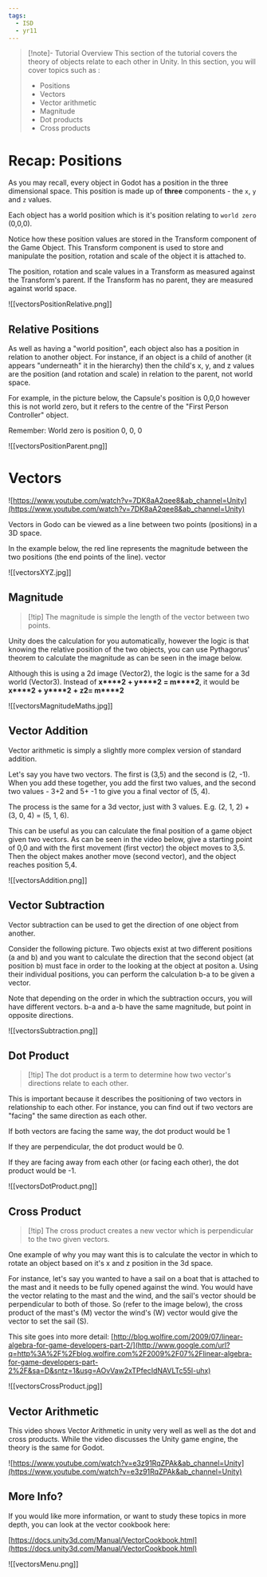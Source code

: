 ```yaml
---
tags:
  - ISD
  - yr11
---
```

> [!note]- Tutorial Overview
> This section of the tutorial covers the theory of objects relate to each other in Unity. In this section, you will cover topics such as :
> - Positions
> - Vectors
> - Vector arithmetic
> - Magnitude
> - Dot products
> - Cross products

# Recap: Positions

As you may recall, every object in Godot has a position in the three dimensional space. This position is made up of **three** components - the `x`, `y` and `z` values.

Each object has a world position which is it's position relating to `world zero` (0,0,0).

Notice how these position values are stored in the Transform component of the Game Object. This Transform component is used to store and manipulate the position, rotation and scale of the object it is attached to.

The position, rotation and scale values in a Transform as measured against the Transform's parent. If the Transform has no parent, they are measured against world space.

![[vectorsPositionRelative.png]]

## Relative Positions

As well as having a "world position", each object also has a position in relation to another object. For instance, if an object is a child of another (it appears "underneath" it in the hierarchy) then the child's x, y, and z values are the position (and rotation and scale) in relation to the parent, not world space.

For example, in the picture below, the Capsule's position is 0,0,0 however this is not world zero, but it refers to the centre of the "First Person Controller" object.

Remember: World zero is position 0, 0, 0

![[vectorsPositionParent.png]]

# Vectors

![https://www.youtube.com/watch?v=7DK8aA2qee8&ab_channel=Unity](https://www.youtube.com/watch?v=7DK8aA2qee8&ab_channel=Unity)

Vectors in Godo can be viewed as a line between two points (positions) in a 3D space.

In the example below, the red line represents the magnitude between the two positions (the end points of the line).
vector

![[vectorsXYZ.jpg]]

## Magnitude

> [!tip] The magnitude is simple the length of the vector between two points.

Unity does the calculation for you automatically, however the logic is that knowing the relative position of the two objects, you can use Pythagorus' theorem to calculate the magnitude as can be seen in the image below.

Although this is using a 2d image (Vector2), the logic is the same for a 3d world (Vector3). Instead of **x****2** **+ y****2** **= m****2**, it would be **x****2** **+ y****2** **+ z****2****= m****2**

![[vectorsMagnitudeMaths.jpg]]

## Vector Addition

Vector arithmetic is simply a slightly more complex version of standard addition.

Let's say you have two vectors. The first is (3,5) and the second is (2, -1). When you add these together, you add the first two values, and the second two values - 3+2 and 5+ -1 to give you a final vector of (5, 4).

The process is the same for a 3d vector, just with 3 values. E.g. (2, 1, 2) + (3, 0, 4) = (5, 1, 6).

This can be useful as you can calculate the final position of a game object given two vectors. As can be seen in the video below, give a starting point of 0,0 and with the first movement (first vector) the object moves to 3,5. Then the object makes another move (second vector), and the object reaches position 5,4.

![[vectorsAddition.png]]

## Vector Subtraction

Vector subtraction can be used to get the direction of one object from another.

Consider the following picture. Two objects exist at two different positions (a and b) and you want to calculate the direction that the second object (at position b) must face in order to the looking at the object at positon a. Using their individual positions, you can perform the calculation b-a to be given a vector.

Note that depending on the order in which the subtraction occurs, you will have different vectors. b-a and a-b have the same magnitude, but point in opposite directions.

![[vectorsSubtraction.png]]

## Dot Product

> [!tip] The dot product is a term to determine how two vector's directions relate to each other.

This is important because it describes the positioning of two vectors in relationship to each other. For instance, you can find out if two vectors are "facing" the same direction as each other.

If both vectors are facing the same way, the dot product would be 1

If they are perpendicular, the dot product would be 0.

If they are facing away from each other (or facing each other), the dot product would be -1.

![[vectorsDotProduct.png]]

## Cross Product

> [!tip] The cross product creates a new vector which is perpendicular to the two given vectors.

One example of why you may want this is to calculate the vector in which to rotate an object based on it's x and z position in the 3d space.

For instance, let's say you wanted to have a sail on a boat that is attached to the mast and it needs to be fully opened against the wind. You would have the vector relating to the mast and the wind, and the sail's vector should be perpendicular to both of those. So (refer to the image below), the cross product of the mast's (M) vector the wind's (W) vector would give the vector to set the sail (S).

This site goes into more detail: [http://blog.wolfire.com/2009/07/linear-algebra-for-game-developers-part-2/](http://www.google.com/url?q=http%3A%2F%2Fblog.wolfire.com%2F2009%2F07%2Flinear-algebra-for-game-developers-part-2%2F&sa=D&sntz=1&usg=AOvVaw2xTPfecIdNAVLTc55l-uhx)

![[vectorsCrossProduct.jpg]]

## Vector Arithmetic

This video shows Vector Arithmetic in unity very well as well as the dot and cross products. While the video discusses the Unity game engine, the theory is the same for Godot.

![https://www.youtube.com/watch?v=e3z91RqZPAk&ab_channel=Unity](https://www.youtube.com/watch?v=e3z91RqZPAk&ab_channel=Unity)

## More Info?

If you would like more information, or want to study these topics in more depth, you can look at the vector cookbook here:

[https://docs.unity3d.com/Manual/VectorCookbook.html](https://docs.unity3d.com/Manual/VectorCookbook.html)

![[vectorsMenu.png]]